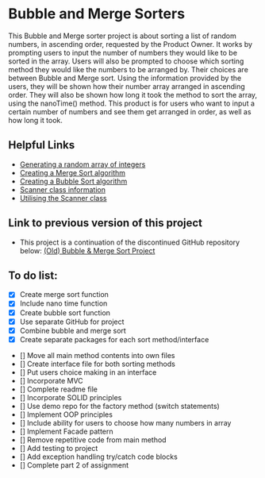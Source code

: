 # Bubble and Merge Sorters
This Bubble and Merge sorter project is about sorting a list of random numbers, in ascending order, requested by the Product Owner.
It works by prompting users to input the number of numbers they would like to be sorted in the array.
Users will also be prompted to choose which sorting method they would like the numbers to be arranged by.
Their choices are between Bubble and Merge sort.
Using the information provided by the users, they will be shown how their number array arranged in ascending order.
They will also be shown how long it took the method to sort the array, using the nanoTime() method.
This product is for users who want to input a certain number of numbers and see them get arranged in order, as well as how long it took. 

## Helpful Links
- [Generating a random array of integers](https://www.tutorialspoint.com/generate-a-random-array-of-integers-in-java)
- [Creating a Merge Sort algorithm](https://www.geeksforgeeks.org/merge-sort/)
- [Creating a Bubble Sort algorithm](https://www.geeksforgeeks.org/bubble-sort/)
- [Scanner class information](https://www.w3schools.com/java/java_user_input.asp)
- [Utilising the Scanner class](https://www.w3schools.com/java/showjava.asp?filename=demo_api_scanner)

## Link to previous version of this project
- This project is a continuation of the discontinued GitHub repository below:
[(Old) Bubble & Merge Sort Project](https://github.com/VioletViolaVi/bubbleAndMergeSort)


## To do list:
- [x] Create merge sort function
- [x] Include nano time function
- [x] Create bubble sort function
- [x] Use separate GitHub for project
- [x] Combine bubble and merge sort
- [x] Create separate packages for each sort method/interface
- [] Move all main method contents into own files
- [] Create interface file for both sorting methods
- [] Put users choice making in an interface
- [] Incorporate MVC
- [] Complete readme file
- [] Incorporate SOLID principles
- [] Use demo repo for the factory method (switch statements)
- [] Implement OOP principles
- [] Include ability for users to choose how many numbers in array
- [] Implement Facade pattern
- [] Remove repetitive code from main method
- [] Add testing to project
- [] Add exception handling try/catch code blocks
- [] Complete part 2 of assignment
